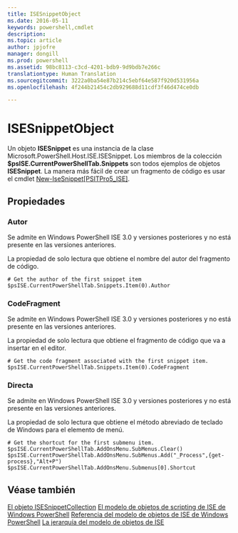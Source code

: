 ```yaml
---
title: ISESnippetObject
ms.date: 2016-05-11
keywords: powershell,cmdlet
description: 
ms.topic: article
author: jpjofre
manager: dongill
ms.prod: powershell
ms.assetid: 98bc8113-c3cd-4201-bdb9-9d9bdb7e266c
translationtype: Human Translation
ms.sourcegitcommit: 3222a0ba54e87b214c5ebf64e587f920d531956a
ms.openlocfilehash: 4f244b21454c2db929688d11cdf3f46d474ce0db

---
```


# ISESnippetObject
  Un objeto **ISESnippet** es una instancia de la clase Microsoft.PowerShell.Host.ISE.ISESnippet. Los miembros de la colección **$psISE.CurrentPowerShellTab.Snippets** son todos ejemplos de objetos **ISESnippet**. La manera más fácil de crear un fragmento de código es usar el cmdlet [New-IseSnippet&#91;PSITPro5_ISE&#93;](https://technet.microsoft.com/en-us/library/0a6339a3-2683-4a8e-8929-90ad9a95c3e0).

## Propiedades

###  <a name="DisplayName"></a> Autor
  Se admite en Windows PowerShell ISE 3.0 y versiones posteriores y no está presente en las versiones anteriores. 

 La propiedad de solo lectura que obtiene el nombre del autor del fragmento de código.

```
# Get the author of the first snippet item
$psISE.CurrentPowerShellTab.Snippets.Item(0).Author

```

###  <a name="Action"></a> CodeFragment
  Se admite en Windows PowerShell ISE 3.0 y versiones posteriores y no está presente en las versiones anteriores. 

 La propiedad de solo lectura que obtiene el fragmento de código que va a insertar en el editor.

```
# Get the code fragment associated with the first snippet item.
$psISE.CurrentPowerShellTab.Snippets.Item(0).CodeFragment

```

###  <a name="Shortcut"></a> Directa
  Se admite en Windows PowerShell ISE 3.0 y versiones posteriores y no está presente en las versiones anteriores. 

 La propiedad de solo lectura que obtiene el método abreviado de teclado de Windows para el elemento de menú.

```
# Get the shortcut for the first submenu item.
$psISE.CurrentPowerShellTab.AddOnsMenu.SubMenus.Clear()
$psISE.CurrentPowerShellTab.AddOnsMenu.SubMenus.Add("_Process",{get-process},"Alt+P")
$psISE.CurrentPowerShellTab.AddOnsMenu.Submenus[0].Shortcut
```

## Véase también
 [El objeto ISESnippetCollection](The-ISESnippetCollection-Object.md) 
 [El modelo de objetos de scripting de ISE de Windows PowerShell](The-Windows-PowerShell-ISE-Scripting-Object-Model.md) 
 [Referencia del modelo de objetos de ISE de Windows PowerShell](Windows-PowerShell-ISE-Object-Model-Reference.md) 
 [La jerarquía del modelo de objetos de ISE](The-ISE-Object-Model-Hierarchy.md)

  



<!--HONumber=Aug16_HO4-->


